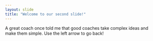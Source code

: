 ```yaml
---
layout: slide
title: "Welcome to our second slide!"
---
```

A great coach once told me that good coaches take complex ideas and make them simple.
Use the left arrow to go back!

